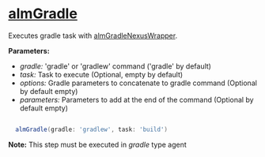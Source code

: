 # [almGradle](/vars/almGradle.groovy)

Executes gradle task with [almGradleNexusWrapper](/almGradleNexusWrapper.md).

**Parameters:**
- *gradle:* 'gradle' or 'gradlew' command ('gradle' by default)
- *task:* Task to execute (Optional, empty by default)
- *options:* Gradle parameters to concatenate to gradle command (Optional by default empty)
- *parameters:* Parameters to add at the end of the command (Optional by default empty)

```groovy

  almGradle(gradle: 'gradlew', task: 'build')

```

**Note:** This step must be executed in *gradle* type agent